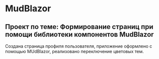 # MudBlazor
## Проект по теме: Формирование страниц при помощи библиотеки компонентов MudBlazor

Создана страница профиля пользователя, приложение оформлено с помощью MUdBlazor, реализовано переключение цветовых тем.